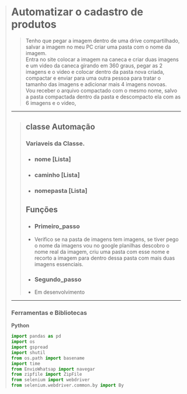 ># Automatizar o cadastro de produtos 
>> Tenho que pegar a imagem dentro de uma drive compartilhado, salvar a imagem no meu PC criar uma pasta com o nome da imagem.<br>
Entra no site colocar a imagem na caneca e criar duas imagens e um video da caneca girando em 360 graus, pegar as 2 imagens e o video e colocar dentro da pasta nova criada, compactar e enviar para uma outra pessoa para tratar o tamanho das imagens e adicionar mais 4 imagens novoas.<br>
Vou receber o arquivo compactado com o mesmo nome, salvo a pasta compactada dentro da pasta e descompacto ela com as 6 imagens e o video, 
>---
>>##  **classe Automação** 
>>
>> ### Variaveis da Classe.
>>* ### nome [Lista]
>>* ### caminho [Lista]
>>* ### nomepasta [Lista]
>>
>>## **Funções** 
>>* ### Primeiro_passo
>>  * Verifico se na pasta de imagens tem imagens, se tiver pego o nome da imagens vou no google planilhas descobro o nome real da imagem,
criu uma pasta com esse nome e recorto a imagem para dentro dessa pasta com mais duas imagens essenciais.
>>* ### Segundo_passo
>>  * Em desenvolvimento 
>---
>### Ferramentas e Bibliotecas
> __Python__
>~~~Python
>import pandas as pd
>import os
>import gspread
>import shutil
>from os.path import basename                                                  
>import time                                                                    
>from EnvioWhatsap import navegar   
>from zipfile import ZipFile
>from selenium import webdriver
>from selenium.webdriver.common.by import By
>